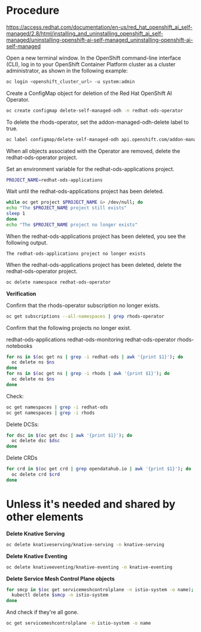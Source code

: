 # Procedure

https://access.redhat.com/documentation/en-us/red_hat_openshift_ai_self-managed/2.8/html/installing_and_uninstalling_openshift_ai_self-managed/uninstalling-openshift-ai-self-managed_uninstalling-openshift-ai-self-managed

Open a new terminal window.
In the OpenShift command-line interface (CLI), log in to your OpenShift Container Platform cluster as a cluster administrator, as shown in the following example:

```sh
oc login <openshift_cluster_url> -u system:admin
```

Create a ConfigMap object for deletion of the Red Hat OpenShift AI Operator.

```sh
oc create configmap delete-self-managed-odh -n redhat-ods-operator
```

To delete the rhods-operator, set the addon-managed-odh-delete label to true.

```sh
oc label configmap/delete-self-managed-odh api.openshift.com/addon-managed-odh-delete=true -n redhat-ods-operator
```

When all objects associated with the Operator are removed, delete the redhat-ods-operator project.

Set an environment variable for the redhat-ods-applications project.

```sh
PROJECT_NAME=redhat-ods-applications
```

Wait until the redhat-ods-applications project has been deleted.

```sh
while oc get project $PROJECT_NAME &> /dev/null; do
echo "The $PROJECT_NAME project still exists"
sleep 1
done
echo "The $PROJECT_NAME project no longer exists"
```

When the redhat-ods-applications project has been deleted, you see the following output.

```
The redhat-ods-applications project no longer exists
```

When the redhat-ods-applications project has been deleted, delete the redhat-ods-operator project.

```sh
oc delete namespace redhat-ods-operator
```

**Verification**

Confirm that the rhods-operator subscription no longer exists.

```sh
oc get subscriptions --all-namespaces | grep rhods-operator
```

Confirm that the following projects no longer exist.

redhat-ods-applications
redhat-ods-monitoring
redhat-ods-operator
rhods-notebooks

```sh
for ns in $(oc get ns | grep -i redhat-ods | awk '{print $1}'); do
  oc delete ns $ns
done
for ns in $(oc get ns | grep -i rhods | awk '{print $1}'); do
  oc delete ns $ns
done
```

Check:

```sh
oc get namespaces | grep -i redhat-ods
oc get namespaces | grep -i rhods
```

Delete DCSs:

```sh
for dsc in $(oc get dsc | awk '{print $1}'); do
  oc delete dsc $dsc
done
```

Delete CRDs

```sh
for crd in $(oc get crd | grep opendatahub.io | awk '{print $1}'); do
  oc delete crd $crd
done
```

# Unless it's needed and shared by other elements

**Delete Knative Serving**

```sh
oc delete knativeserving/knative-serving -n knative-serving
```

**Delete Knative Eventing**

```sh
oc delete knativeeventing/knative-eventing -n knative-eventing
```

**Delete Service Mesh Control Plane objects**

```sh
for smcp in $(oc get servicemeshcontrolplane -n istio-system -o name); do
  kubectl delete $smcp -n istio-system
done
```

And check if they're all gone.

```sh
oc get servicemeshcontrolplane -n istio-system -o name
```